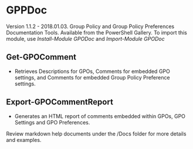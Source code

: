 # GPPDoc
Version 1.1.2 - 2018.01.03.  Group Policy and Group Policy Preferences Documentation Tools.
Available from the PowerShell Gallery. To import this module, use _Install-Module GPODoc_ and _Import-Module GPODoc_

## Get-GPOComment

* Retrieves Descriptions for GPOs, Comments for embedded GPO settings, and Comments for embedded Group Policy Preference settings.

## Export-GPOCommentReport

* Generates an HTML report of comments embedded within GPOs, GPO Settings and GPO Preferences.

Review markdown help documents under the /Docs folder for more details and examples.

